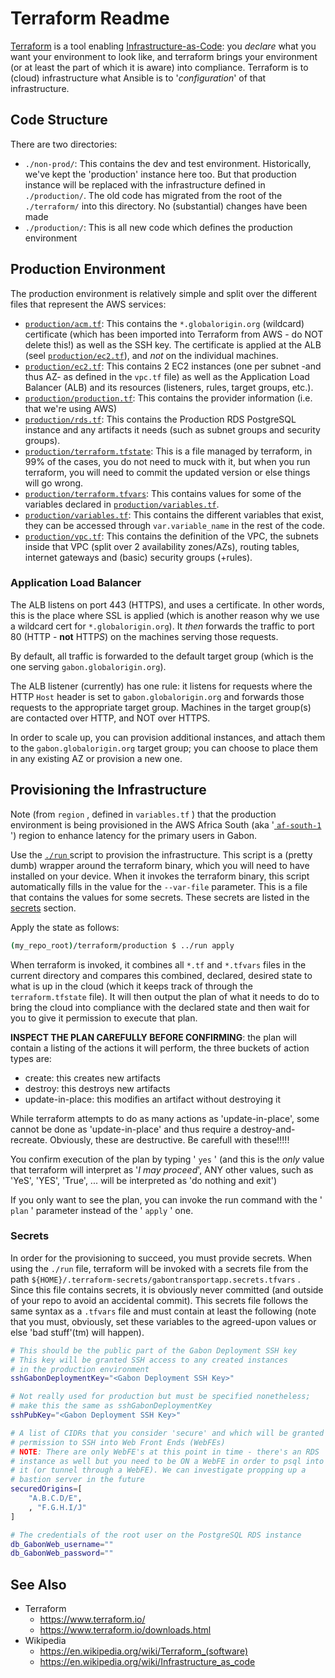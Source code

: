 # Terraform Readme

[Terraform](https://en.wikipedia.org/wiki/Terraform_(software)) is a tool enabling [Infrastructure-as-Code](https://en.wikipedia.org/wiki/Infrastructure_as_code): you *declare* what you want your environment to look like, and terraform brings your environment (or at least the part of which it is aware) into compliance. Terraform is to (cloud) infrastructure what Ansible is to '*configuration*' of that infrastructure.

## Code Structure

There are two directories:

* `./non-prod/`: This contains the dev and test environment. Historically, we've kept the 'production' instance here too. But that production instance will be replaced with the infrastructure defined in `./production/`. The old code has migrated from the root of the `./terraform/` into this directory. No (substantial) changes have been made
* `./production/`: This is all new code which defines the production environment

## Production Environment

The production environment is relatively simple and split over the different files that represent the AWS services:

* [`production/acm.tf`](production/acm.tf): This contains the `*.globalorigin.org` (wildcard) certificate (which has been imported into Terraform from AWS - do NOT delete this!) as well as the SSH key. The certificate is applied at the ALB (seel [`production/ec2.tf`](production/ec2.tf)), and *not* on the individual machines.
* [`production/ec2.tf`](production/ec2.tf): This contains 2 EC2 instances (one per subnet -and thus AZ- as defined in the `vpc.tf` file) as well as the Application Load Balancer (ALB) and its resources (listeners, rules, target groups, etc.).
* [`production/production.tf`](production/production.tf): This contains the provider information (i.e. that we're using AWS)
* [`production/rds.tf`](production/rds.tf): This contains the Production RDS PostgreSQL instance and any artifacts it needs (such as subnet groups and security groups).
* [`production/terraform.tfstate`](production/terraform.tfstate): This is a file managed by terraform, in 99% of the cases, you do not need to muck with it, but when you run terraform, you will need to commit the updated version or else things will go wrong.
* [`production/terraform.tfvars`](production/terraform.tfvars): This contains values for some of the variables declared in [`production/variables.tf`](production/variables.tf).
* [`production/variables.tf`](production/variables.tf): This contains the different variables that exist, they can be accessed through `var.variable_name` in the rest of the code.
* [`production/vpc.tf`](production/vpc.tf): This contains the definition of the VPC, the subnets inside that VPC (split over 2 availability zones/AZs), routing tables, internet gateways and (basic) security groups (+rules).

### Application Load Balancer

The ALB listens on port 443 (HTTPS), and uses a certificate. In other words, this is the place where SSL is applied (which is another reason why we use a wildcard cert for `*.globalorigin.org`). It *then* forwards the traffic to port 80 (HTTP - **not** HTTP*S*) on the machines serving those requests.

By default, all traffic is forwarded to the default target group (which is the one serving `gabon.globalorigin.org`).

The ALB listener (currently) has one rule: it listens for requests where the HTTP `Host` header is set to `gabon.globalorigin.org` and forwards those requests to the appropriate target group. Machines in the target group(s) are contacted over HTTP, and NOT over HTTPS.

In order to scale up, you can provision additional instances, and attach them to the `gabon.globalorigin.org` target group; you can choose to place them in any existing AZ or provision a new one.

## Provisioning the Infrastructure

Note (from `region` , defined in `variables.tf` ) that the production environment is being provisioned in the AWS Africa South (aka '[ `af-south-1` ](https://console.aws.amazon.com/ec2/v2/home?region=af-south-1)') region to enhance latency for the primary users in Gabon.

Use the [ `./run` ](./run) script to provision the infrastructure. This script is a (pretty dumb) wrapper around the terraform binary, which you will need to have installed on your device. When it invokes the terraform binary, this script automatically fills in the value for the `--var-file` parameter. This is a file that contains the values for some secrets. These secrets are listed in the [secrets](#secrets) section.

Apply the state as follows:

``` bash
(my_repo_root)/terraform/production $ ../run apply
```

When terraform is invoked, it combines all `*.tf` and `*.tfvars` files in the current directory and compares this combined, declared, desired state to what is up in the cloud (which it keeps track of through the `terraform.tfstate` file).
It will then output the plan of what it needs to do to bring the cloud into compliance with the declared state and then wait for you to give it permission to execute that plan.

**INSPECT THE PLAN CAREFULLY BEFORE CONFIRMING**: the plan will contain a listing of the actions it will perform, the three buckets of action types are:

* create: this creates new artifacts
* destroy: this destroys new artifacts
* update-in-place: this modifies an artifact without destroying it

While terraform attempts to do as many actions as 'update-in-place', some cannot be done as 'update-in-place' and thus require a destroy-and-recreate. Obviously, these are destructive. Be carefull with these!!!!!

You confirm execution of the plan by typing ' `yes` ' (and this is the *only* value that terraform will interpret as '*I may proceed*', ANY other values, such as 'YeS', 'YES', 'True', ... will be interpreted as 'do nothing and exit')

If you only want to see the plan, you can invoke the run command with the ' `plan` ' parameter instead of the ' `apply` ' one.

### Secrets

In order for the provisioning to succeed, you must provide secrets. When using the `./run` file, terraform will be invoked with a secrets file from the path `${HOME}/.terraform-secrets/gabontransportapp.secrets.tfvars` . Since this file contains secrets, it is obviously never committed (and outside of your repo to avoid an accidental commit). This secrets file follows the same syntax as a `.tfvars` file and must contain at least the following (note that you must, obviously, set these variables to the agreed-upon values or else 'bad stuff'(tm) will happen).

``` bash
# This should be the public part of the Gabon Deployment SSH key
# This key will be granted SSH access to any created instances
# in the production environment
sshGabonDeploymentKey="<Gabon Deployment SSH Key>"

# Not really used for production but must be specified nonetheless;
# make this the same as sshGabonDeploymentKey
sshPubKey="<Gabon Deployment SSH Key>"

# A list of CIDRs that you consider 'secure' and which will be granted
# permission to SSH into Web Front Ends (WebFEs)
# NOTE: There are only WebFE's at this point in time - there's an RDS
# instance as well but you need to be ON a WebFE in order to psql into
# it (or tunnel through a WebFE). We can investigate propping up a
# bastion server in the future
securedOrigins=[
    "A.B.C.D/E",
    , "F.G.H.I/J"
]

# The credentials of the root user on the PostgreSQL RDS instance
db_GabonWeb_username=""
db_GabonWeb_password=""
```

## See Also

* Terraform
    - https://www.terraform.io/
    - https://www.terraform.io/downloads.html
* Wikipedia
    - https://en.wikipedia.org/wiki/Terraform_(software)
    - https://en.wikipedia.org/wiki/Infrastructure_as_code

